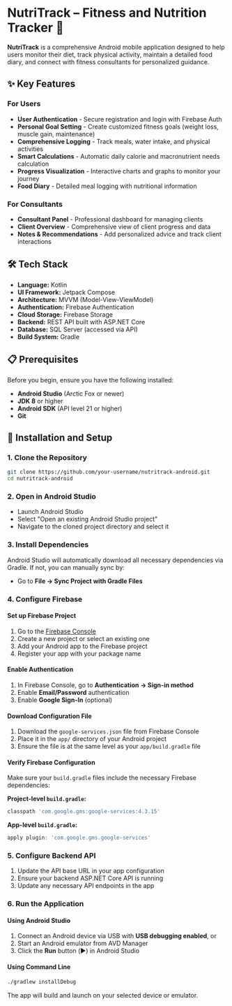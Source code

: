 # NutriTrack – Fitness and Nutrition Tracker 📱

**NutriTrack** is a comprehensive Android mobile application designed to help users monitor their
diet, track physical activity, maintain a detailed food diary, and connect with fitness consultants
for personalized guidance.

## ✨ Key Features

### For Users

- **User Authentication** - Secure registration and login with Firebase Auth
- **Personal Goal Setting** - Create customized fitness goals (weight loss, muscle gain,
  maintenance)
- **Comprehensive Logging** - Track meals, water intake, and physical activities
- **Smart Calculations** - Automatic daily calorie and macronutrient needs calculation
- **Progress Visualization** - Interactive charts and graphs to monitor your journey
- **Food Diary** - Detailed meal logging with nutritional information

### For Consultants

- **Consultant Panel** - Professional dashboard for managing clients
- **Client Overview** - Comprehensive view of client progress and data
- **Notes & Recommendations** - Add personalized advice and track client interactions

## 🛠 Tech Stack

- **Language:** Kotlin
- **UI Framework:** Jetpack Compose
- **Architecture:** MVVM (Model-View-ViewModel)
- **Authentication:** Firebase Authentication
- **Cloud Storage:** Firebase Storage
- **Backend:** REST API built with ASP.NET Core
- **Database:** SQL Server (accessed via API)
- **Build System:** Gradle

## 📋 Prerequisites

Before you begin, ensure you have the following installed:

- **Android Studio** (Arctic Fox or newer)
- **JDK 8** or higher
- **Android SDK** (API level 21 or higher)
- **Git**

## 🚀 Installation and Setup

### 1. Clone the Repository

```bash
git clone https://github.com/your-username/nutritrack-android.git
cd nutritrack-android
```

### 2. Open in Android Studio

- Launch Android Studio
- Select "Open an existing Android Studio project"
- Navigate to the cloned project directory and select it

### 3. Install Dependencies

Android Studio will automatically download all necessary dependencies via Gradle. If not, you can
manually sync by:

- Go to **File → Sync Project with Gradle Files**

### 4. Configure Firebase

#### Set up Firebase Project

1. Go to the [Firebase Console](https://console.firebase.google.com/)
2. Create a new project or select an existing one
3. Add your Android app to the Firebase project
4. Register your app with your package name

#### Enable Authentication

1. In Firebase Console, go to **Authentication → Sign-in method**
2. Enable **Email/Password** authentication
3. Enable **Google Sign-In** (optional)

#### Download Configuration File

1. Download the `google-services.json` file from Firebase Console
2. Place it in the `app/` directory of your Android project
3. Ensure the file is at the same level as your `app/build.gradle` file

#### Verify Firebase Configuration

Make sure your `build.gradle` files include the necessary Firebase dependencies:

**Project-level `build.gradle`:**

```gradle
classpath 'com.google.gms:google-services:4.3.15'
```

**App-level `build.gradle`:**

```gradle
apply plugin: 'com.google.gms.google-services'
```

### 5. Configure Backend API

1. Update the API base URL in your app configuration
2. Ensure your backend ASP.NET Core API is running
3. Update any necessary API endpoints in the app

### 6. Run the Application

#### Using Android Studio

1. Connect an Android device via USB with **USB debugging enabled**, or
2. Start an Android emulator from AVD Manager
3. Click the **Run** button (▶️) in Android Studio

#### Using Command Line

```bash
./gradlew installDebug
```

The app will build and launch on your selected device or emulator.
